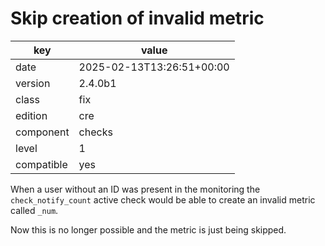 [//]: # (werk v2)
# Skip creation of invalid metric

key        | value
---------- | ---
date       | 2025-02-13T13:26:51+00:00
version    | 2.4.0b1
class      | fix
edition    | cre
component  | checks
level      | 1
compatible | yes

When a user without an ID was present in the monitoring the `check_notify_count` active
check would be able to create an invalid metric called `_num`.

Now this is no longer possible and the metric is just being skipped.
